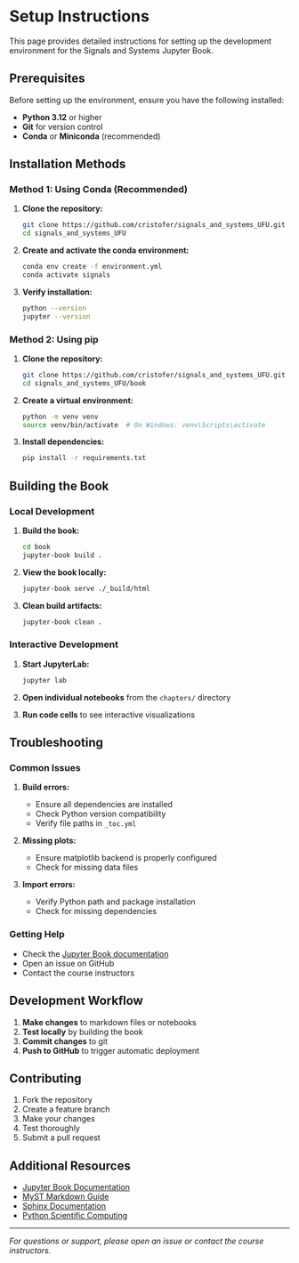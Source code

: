 # Setup Instructions

This page provides detailed instructions for setting up the development environment for the Signals and Systems Jupyter Book.

## Prerequisites

Before setting up the environment, ensure you have the following installed:

- **Python 3.12** or higher
- **Git** for version control
- **Conda** or **Miniconda** (recommended)

## Installation Methods

### Method 1: Using Conda (Recommended)

1. **Clone the repository:**
   ```bash
   git clone https://github.com/cristofer/signals_and_systems_UFU.git
   cd signals_and_systems_UFU
   ```

2. **Create and activate the conda environment:**
   ```bash
   conda env create -f environment.yml
   conda activate signals
   ```

3. **Verify installation:**
   ```bash
   python --version
   jupyter --version
   ```

### Method 2: Using pip

1. **Clone the repository:**
   ```bash
   git clone https://github.com/cristofer/signals_and_systems_UFU.git
   cd signals_and_systems_UFU/book
   ```

2. **Create a virtual environment:**
   ```bash
   python -m venv venv
   source venv/bin/activate  # On Windows: venv\Scripts\activate
   ```

3. **Install dependencies:**
   ```bash
   pip install -r requirements.txt
   ```

## Building the Book

### Local Development

1. **Build the book:**
   ```bash
   cd book
   jupyter-book build .
   ```

2. **View the book locally:**
   ```bash
   jupyter-book serve ./_build/html
   ```

3. **Clean build artifacts:**
   ```bash
   jupyter-book clean .
   ```

### Interactive Development

1. **Start JupyterLab:**
   ```bash
   jupyter lab
   ```

2. **Open individual notebooks** from the `chapters/` directory

3. **Run code cells** to see interactive visualizations

## Troubleshooting

### Common Issues

1. **Build errors:**
   - Ensure all dependencies are installed
   - Check Python version compatibility
   - Verify file paths in `_toc.yml`

2. **Missing plots:**
   - Ensure matplotlib backend is properly configured
   - Check for missing data files

3. **Import errors:**
   - Verify Python path and package installation
   - Check for missing dependencies

### Getting Help

- Check the [Jupyter Book documentation](https://jupyterbook.org/)
- Open an issue on GitHub
- Contact the course instructors

## Development Workflow

1. **Make changes** to markdown files or notebooks
2. **Test locally** by building the book
3. **Commit changes** to git
4. **Push to GitHub** to trigger automatic deployment

## Contributing

1. Fork the repository
2. Create a feature branch
3. Make your changes
4. Test thoroughly
5. Submit a pull request

## Additional Resources

- [Jupyter Book Documentation](https://jupyterbook.org/)
- [MyST Markdown Guide](https://myst-parser.readthedocs.io/)
- [Sphinx Documentation](https://www.sphinx-doc.org/)
- [Python Scientific Computing](https://scipy.org/)

---

*For questions or support, please open an issue or contact the course instructors.*

